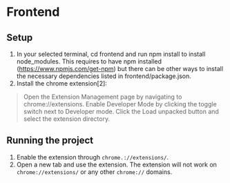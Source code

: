 # Frontend
## Setup
1. In your selected terminal, cd frontend and run npm install to install node_modules. This requires to have npm installed (https://www.npmjs.com/get-npm) but there can be other ways to install the necessary dependencies listed in frontend/package.json.
2. Install the chrome extension[2]:
> Open the Extension Management page by navigating to chrome://extensions.
> Enable Developer Mode by clicking the toggle switch next to Developer mode.
> Click the Load unpacked button and select the extension directory.


## Running the project
1. Enable the extension through `chrome.://extensions/`.
2. Open a new tab and use the extension. The extension will not work on `chrome://extensions/` or any other `chrome://` domains.
